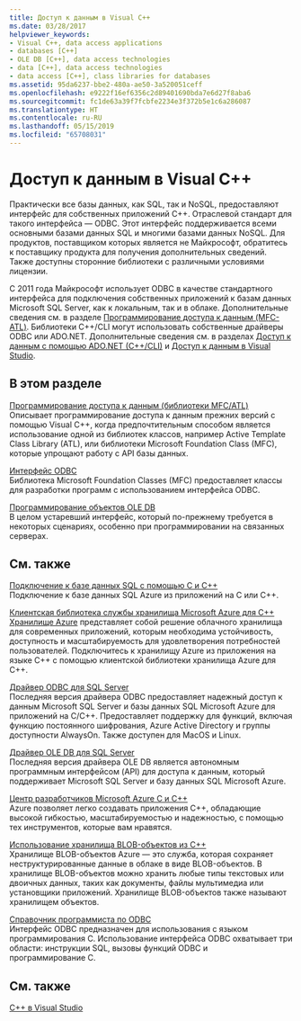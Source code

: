 ```yaml
---
title: Доступ к данным в Visual C++
ms.date: 03/28/2017
helpviewer_keywords:
- Visual C++, data access applications
- databases [C++]
- OLE DB [C++], data access technologies
- data [C++], data access technologies
- data access [C++], class libraries for databases
ms.assetid: 95da6237-bbe2-480a-ae50-3a520051ceff
ms.openlocfilehash: e9222f16ef6356c2d89401690bda7e6d27f8aba6
ms.sourcegitcommit: fc1de63a39f7fcbfe2234e3f372b5e1c6a286087
ms.translationtype: HT
ms.contentlocale: ru-RU
ms.lasthandoff: 05/15/2019
ms.locfileid: "65708031"
---
```

# <a name="data-access-in-visual-c"></a>Доступ к данным в Visual C++

Практически все базы данных, как SQL, так и NoSQL, предоставляют интерфейс для собственных приложений C++. Отраслевой стандарт для такого интерфейса — ODBC. Этот интерфейс поддерживается всеми основными базами данных SQL и многими базами данных NoSQL. Для продуктов, поставщиком которых является не Майкрософт, обратитесь к поставщику продукта для получения дополнительных сведений. Также доступны сторонние библиотеки с различными условиями лицензии.

С 2011 года Майкрософт использует ODBC в качестве стандартного интерфейса для подключения собственных приложений к базам данных Microsoft SQL Server, как к локальным, так и в облаке. Дополнительные сведения см. в разделе [Программирование доступа к данным \(MFC-ATL\)](data-access-programming-mfc-atl.md). Библиотеки C++/CLI могут использовать собственные драйверы ODBC или ADO.NET. Дополнительные сведения см. в разделах [Доступ к данным с помощью ADO.NET (C++/CLI)](../dotnet/data-access-using-adonet-cpp-cli.md) и [Доступ к данным в Visual Studio](https://docs.microsoft.com/visualstudio/data-tools/accessing-data-in-visual-studio).

## <a name="in-this-section"></a>В этом разделе

[Программирование доступа к данным (библиотеки MFC/ATL)](data-access-programming-mfc-atl.md)<br/>
Описывает программирование доступа к данным прежних версий с помощью Visual C++, когда предпочтительным способом является использование одной из библиотек классов, например Active Template Class Library (ATL), или библиотеки Microsoft Foundation Class (MFC), которые упрощают работу с API базы данных.

[Интерфейс ODBC](odbc/open-database-connectivity-odbc.md)<br/>
Библиотека Microsoft Foundation Classes (MFC) предоставляет классы для разработки программ с использованием интерфейса ODBC.

[Программирование объектов OLE DB](oledb/ole-db-programming.md)<br/>
В целом устаревший интерфейс, который по-прежнему требуется в некоторых сценариях, особенно при программировании на связанных серверах.

## <a name="related-topics"></a>См. также

[Подключение к базе данных SQL с помощью C и C++](/azure/sql-database/sql-database-develop-cplusplus-simple)<br/>
Подключение к базе данных SQL Azure из приложений на C или C++.

[Клиентская библиотека службы хранилища Microsoft Azure для C++](https://github.com/Azure/azure-storage-cpp)<br/>
[Хранилище Azure](/azure/storage/storage-introduction) представляет собой решение облачного хранилища для современных приложений, которым необходима устойчивость, доступность и масштабируемость для удовлетворения потребностей пользователей. Подключитесь к хранилищу Azure из приложения на языке C++ с помощью клиентской библиотеки хранилища Azure для C++.

[Драйвер ODBC для SQL Server](/sql/connect/odbc/microsoft-odbc-driver-for-sql-server)<br/>
Последняя версия драйвера ODBC предоставляет надежный доступ к данным Microsoft SQL Server и базы данных SQL Microsoft Azure для приложений на C/C++. Предоставляет поддержку для функций, включая функцию постоянного шифрования, Azure Active Directory и группы доступности AlwaysOn. Также доступен для MacOS и Linux.

[Драйвер OLE DB для SQL Server](/sql/connect/oledb/oledb-driver-for-sql-server)<br/>
Последняя версия драйвера OLE DB является автономным программным интерфейсом (API) для доступа к данным, который поддерживает Microsoft SQL Server и базу данных SQL Microsoft Azure.

[Центр разработчиков Microsoft Azure C и C++](https://azure.microsoft.com/develop/cpp/)<br/>
Azure позволяет легко создавать приложения C++, обладающие высокой гибкостью, масштабируемостью и надежностью, с помощью тех инструментов, которые вам нравятся.

[Использование хранилища BLOB-объектов из C++](https://docs.microsoft.com/azure/storage/storage-c-plus-plus-how-to-use-blobs)<br/>
Хранилище BLOB-объектов Azure — это служба, которая сохраняет неструктурированные данные в облаке в виде BLOB-объектов. В хранилище BLOB-объектов можно хранить любые типы текстовых или двоичных данных, таких как документы, файлы мультимедиа или установщики приложений. Хранилище BLOB-объектов также называют хранилищем объектов.

[Справочник программиста по ODBC](https://docs.microsoft.com/sql/odbc/reference/odbc-programmer-s-reference)<br/>
Интерфейс ODBC предназначен для использования с языком программирования C. Использование интерфейса ODBC охватывает три области: инструкции SQL, вызовы функций ODBC и программирование C.

## <a name="see-also"></a>См. также

[C++ в Visual Studio](../overview/visual-cpp-in-visual-studio.md)
